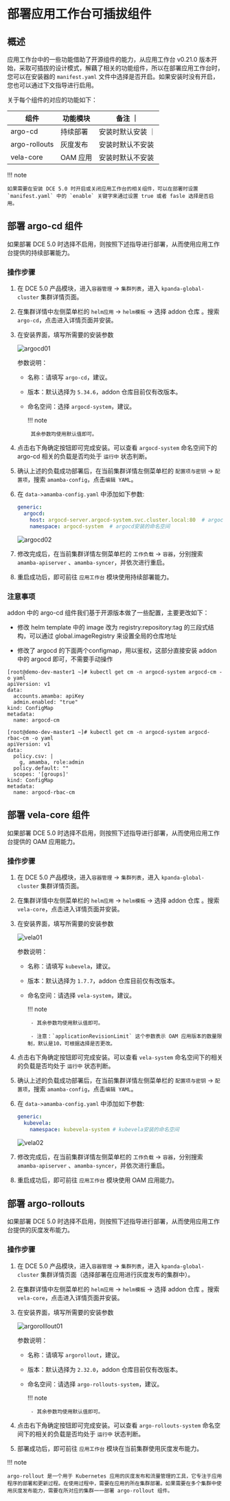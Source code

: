 # 部署应用工作台可插拔组件

## 概述

应用工作台中的一些功能借助了开源组件的能力，从应用工作台 v0.21.0 版本开始，采取可插拔的设计模式，解藕了相关的功能组件，所以在部署应用工作台时，您可以在安装器的 `manifest.yaml` 文件中选择是否开启。如果安装时没有开启，您也可以通过下文指导进行启用。

关于每个组件的对应的功能如下：

|  组件   | 功能模块  |  备注 ｜
|  ----  | ----  | ---- |
| argo-cd  | 持续部署 | 安装时默认安装 ｜
| argo-rollouts  | 灰度发布 | 安装时默认不安装 |
| vela-core  | OAM 应用 | 安装时默认不安装 |

!!! note

    如果需要在安装 DCE 5.0 时开启或关闭应用工作台的相关组件，可以在部署时设置 `manifest.yaml` 中的 `enable` 关键字来通过设置 true 或者 fasle 选择是否启用。

## 部署 argo-cd 组件

如果部署 DCE 5.0 时选择不启用，则按照下述指导进行部署，从而使用应用工作台提供的持续部署能力。

### 操作步骤

1. 在 DCE 5.0 产品模块，进入`容器管理` -> `集群列表`，进入 `kpanda-global-cluster` 集群详情页面。

2. 在集群详情中左侧菜单栏的 `helm应用` -> `helm模板` -> 选择 addon 仓库 。搜索 `argo-cd`，点击进入详情页面并安装。

3. 在安装界面，填写所需要的安装参数

    ![argocd01](images/argocd01.png)

   参数说明：

   - 名称：请填写 `argo-cd`，建议。

   - 版本：默认选择为 `5.34.6`，addon 仓库目前仅有改版本。

   - 命名空间：选择 `argocd-system`，建议。

      !!! note

          其余参数均使用默认值即可。

4. 点击右下角确定按钮即可完成安装。可以查看 `argocd-system` 命名空间下的 argo-cd 相关的负载是否均处于 `运行中` 状态判断。

5. 确认上述的负载成功部署后，在当前集群详情左侧菜单栏的 `配置项与密钥` -> `配置项`，搜索 `amamba-config`，点击`编辑 YAML`。

6. 在 `data->amamba-config.yaml` 中添加如下参数:

    ```yaml 
    generic:
      argocd:
        host: argocd-server.argocd-system.svc.cluster.local:80  # argocd的服务地址，格式为：argocd-server的服务名.命名空间.svc.cluster.local:80
        namespace: argocd-system  # argocd安装的命名空间
    ```

    ![argocd02](images/argocd02.png)

7. 修改完成后，在当前集群详情左侧菜单栏的 `工作负载` -> `容器`，分别搜索 `amamba-apiserver` 、`amamba-syncer`，并依次进行重启。

8. 重启成功后，即可前往 `应用工作台` 模块使用持续部署能力。

### 注意事项

addon 中的 argo-cd 组件我们基于开源版本做了一些配置，主要更改如下：

- 修改 helm template 中的 image 改为 registry:repository:tag 的三段式结构，可以通过 global.imageRegistry 来设置全局的仓库地址

- 修改了 argocd 的下面两个configmap，用以鉴权，这部分直接安装 addon 中的 argocd 即可，不需要手动操作

```shell
[root@demo-dev-master1 ~]# kubectl get cm -n argocd-system argocd-cm -o yaml
apiVersion: v1
data:
  accounts.amamba: apiKey
  admin.enabled: "true"
kind: ConfigMap
metadata:
  name: argocd-cm

[root@demo-dev-master1 ~]# kubectl get cm -n argocd-system argocd-rbac-cm -o yaml
apiVersion: v1
data:
  policy.csv: |
    g, amamba, role:admin
  policy.default: ""
  scopes: '[groups]'
kind: ConfigMap
metadata:
  name: argocd-rbac-cm
```

## 部署 vela-core 组件

如果部署 DCE 5.0 时选择不启用，则按照下述指导进行部署，从而使用应用工作台提供的 OAM 应用能力。

### 操作步骤

1. 在 DCE 5.0 产品模块，进入`容器管理` -> `集群列表`，进入 `kpanda-global-cluster` 集群详情页面。

2. 在集群详情中左侧菜单栏的 `helm应用` -> `helm模板` -> 选择 addon 仓库 。搜索 `vela-core`，点击进入详情页面并安装。

3. 在安装界面，填写所需要的安装参数

    ![vela01](images/vela01.png)

   参数说明：

   - 名称：请填写 `kubevela`，建议。

   - 版本：默认选择为 `1.7.7`，addon 仓库目前仅有改版本。

   - 命名空间：请选择 `vela-system`，建议。

      !!! note

          - 其余参数均使用默认值即可。

          - 注意：`applicationRevisionLimit` 这个参数表示 OAM 应用版本的数量限制，默认是10，可根据选择是否更改。

4. 点击右下角确定按钮即可完成安装。可以查看 `vela-system` 命名空间下的相关的负载是否均处于 `运行中` 状态判断。

5. 确认上述的负载成功部署后，在当前集群详情左侧菜单栏的 `配置项与密钥` -> `配置项`，搜索 `amamba-config`，点击`编辑 YAML`。

6. 在 `data->amamba-config.yaml` 中添加如下参数:

    ```yaml
    generic:
      kubevela:
        namespace: kubevela-system # kubevela安装的命名空间
    ```

    ![vela02](images/vela02.png)

7. 修改完成后，在当前集群详情左侧菜单栏的 `工作负载` -> `容器`，分别搜索 `amamba-apiserver` 、`amamba-syncer`，并依次进行重启。

8. 重启成功后，即可前往 `应用工作台` 模块使用 OAM 应用能力。

## 部署 argo-rollouts

如果部署 DCE 5.0 时选择不启用，则按照下述指导进行部署，从而使用应用工作台提供的灰度发布能力。

### 操作步骤

1. 在 DCE 5.0 产品模块，进入`容器管理` -> `集群列表`，进入 `kpanda-global-cluster` 集群详情页面（选择部署在应用进行灰度发布的集群中）。

2. 在集群详情中左侧菜单栏的 `helm应用` -> `helm模板` -> 选择 addon 仓库 。搜索 `vela-core`，点击进入详情页面并安装。

3. 在安装界面，填写所需要的安装参数

    ![argorolllout01](images/argorollout01.png)

   参数说明：

   - 名称：请填写 `argorollout`，建议。

   - 版本：默认选择为 `2.32.0`，addon 仓库目前仅有改版本。

   - 命名空间：请选择 `argo-rollouts-system`，建议。

      !!! note

          - 其余参数均使用默认值即可。

4. 点击右下角确定按钮即可完成安装。可以查看 `argo-rollouts-system` 命名空间下的相关的负载是否均处于 `运行中` 状态判断。

5. 部署成功后，即可前往 `应用工作台` 模块在当前集群使用灰度发布能力。

!!! note

    argo-rollout 是一个用于 Kubernetes 应用的灰度发布和流量管理的工具，它专注于应用程序的部署和更新过程。在使用过程中，需要在应用的所在集群部署。如果需要在多个集群中使用灰度发布能力，需要在所对应的集群一一部署 argo-rollout 组件。
